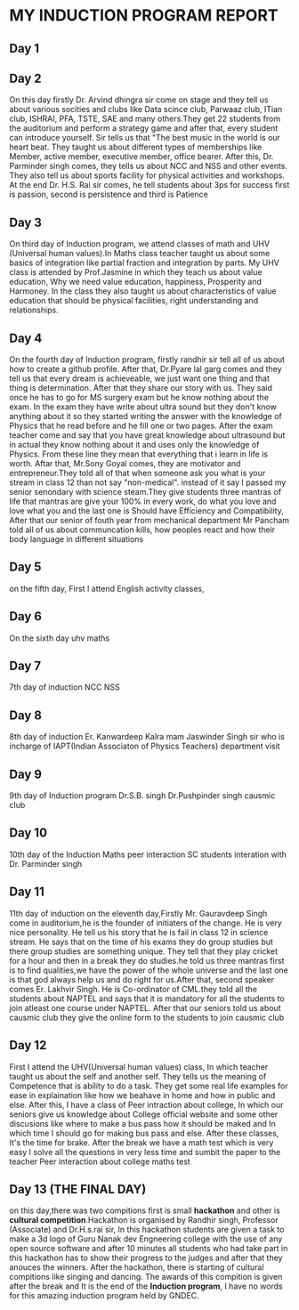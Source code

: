 # MY INDUCTION PROGRAM REPORT
## Day 1

## Day 2
On this day firstly Dr. Arvind dhingra sir come on stage and they tell us about various socities and clubs like Data scince club, Parwaaz club, ITian club, ISHRAI, PFA, TSTE, SAE and many others.They get 22 students from the auditorium and perform a strategy game and after that, every student can introduce yourself. Sir tells us that "The best music in the world is our heart beat.
They taught us about different types of memberships like Member, active member, executive member, office bearer. After this, Dr. Parminder singh comes, they tells us about NCC and NSS and other events. They also tell us about sports facility for physical activities and workshops. At the end Dr. H.S. Rai sir comes, he tell students about 3ps for success first is passion, second is persistence and third is Patience
## Day 3
On third day of Induction program, we attend classes of math and UHV (Universal human values).In Maths class teacher taught us about some basics of 
integration like partial fraction and integration by parts. My UHV class is attended by Prof.Jasmine in which they teach us about value education, Why we need 
value education, happiness, Prosperity and Harmoney. In the class they also taught us about characteristics of value education that should be physical facilities, right
understanding and relationships.
## Day 4
On the fourth day of Induction program, firstly randhir sir tell all of us about how to create a github profile. After that, Dr.Pyare lal garg comes and they tell us that 
every dream is achieveable, we just want one thing and that thing is determination. After that they share our story with us. They said once he has to go for 
MS surgery exam but he know nothing about the exam. In the exam they have write about ultra sound but they don't know anything about it so they started writing the answer
with the knowledge of Physics that he read before and he fill one or two pages. After the exam teacher come and say that you have great knowledge about ultrasound but
in actual they know nothing about it and uses only the knowledge of Physics. From these line they  mean that everything that i learn in life is worth.
Aftar that, Mr.Sony Goyal comes, they are motivator and entrepreneur.They told all of that when someone ask you what is your stream in class 12 than not say "non-medical".
instead of it say I passed my senior senondary with science steam.They give students three mantras of life that mantras are give your 100% in every work, do what you
love and love what you and the last one is Should have Efficiency and Compatibility, After that our senior of fouth year from mechanical department Mr Pancham told all
of us about communcation kills, how peoples react and how their body language in different situations

## Day 5
on the fifth day, First I attend English activity classes,
## Day 6
On the sixth day
uhv
maths
## Day 7
7th day of induction
NCC
NSS

## Day 8
8th day of induction
Er. Kanwardeep Kalra mam
Jaswinder Singh sir who is incharge of IAPT(Indian Associaton of Physics Teachers)
department visit

## Day 9
9th day of Induction program
Dr.S.B. singh
Dr.Pushpinder singh
causmic club
## Day 10
10th day of the Induction
Maths 
peer interaction
SC students interation with Dr. Parminder singh
## Day 11
11th day of induction
on the eleventh day,Firstly Mr. Gauravdeep Singh come in auditorium,he is the founder of initiaters of the change. He is very nice personality. He tell us his story
that he is fail in class 12 in science stream. He says that on the time of his exams they do group studies but there group studies are something unique. They tell that
they play cricket for a hour and then in a break they do studies.he told us three mantras first is to find qualities,we have the power of the whole universe and the
last one is that god always help us and do right for us.After that, second speaker comes Er. Lakhvir Singh. He is Co-ordinator of CML.they told all the students
about NAPTEL and says that it is mandatory for all the students to join atleast one course under NAPTEL. After that our seniors told us about causmic club
they give the online form to the students to join causmic club 
## Day 12
First I attend the UHV(Universal human values) class, In which teacher taught us about the self and another self. They tells us the meaning of Competence that is ability to do a task. They get some real life examples for ease in explaination like how we beahave in home and how in public and else. After this, I have a class of Peer intraction about college, In which our seniors give us knowledge about College official website and some other discusions like where to make a bus pass how it should be maked and In which time I should go for making bus pass and else. After these classes, It's the time for brake. After the break we have a math test which is very easy I solve all the questions in very less time and sumbit the paper to the teacher
Peer interaction about college
maths test
## Day 13 (THE FINAL DAY)
on this day,there was two compitions first is small **hackathon** and other is **cultural competition**.Hackathon is organised by Randhir singh, Professor (Associate) and Dr.H.s.rai sir, In this hackathon students are given a task to make a 3d logo of Guru Nanak dev Engneering college with the use of any open source software and after 10 minutes all students who had take part in this hackathon has to show their progress to the judges and after that they anouces the winners. After the hackathon, there is starting of cultural compitions like singing and dancing. The awards of this compition is given after the break and It is the end of the **Induction program**, I have no words for this amazing induction program held by GNDEC.
